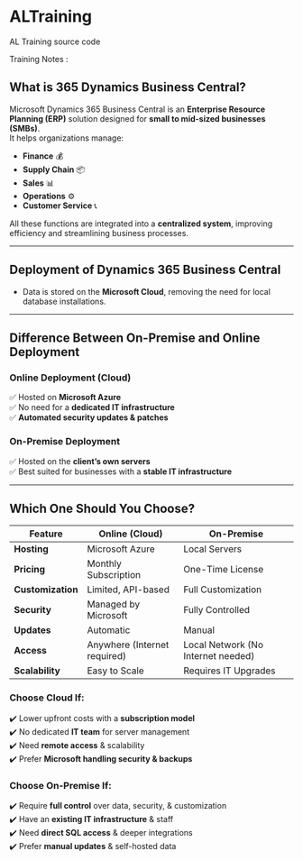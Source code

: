 # ALTraining
AL Training source code

Training Notes :

## What is 365 Dynamics Business Central?  

Microsoft Dynamics 365 Business Central is an **Enterprise Resource Planning (ERP)** solution designed for **small to mid-sized businesses (SMBs)**.  
It helps organizations manage:  

- **Finance** 💰  
- **Supply Chain** 📦  
- **Sales** 📊  
- **Operations** ⚙️  
- **Customer Service** 📞  

All these functions are integrated into a **centralized system**, improving efficiency and streamlining business processes.

---

## Deployment of Dynamics 365 Business Central  

- Data is stored on the **Microsoft Cloud**, removing the need for local database installations.

---

## Difference Between On-Premise and Online Deployment  

### **Online Deployment (Cloud)**  
✅ Hosted on **Microsoft Azure**  
✅ No need for a **dedicated IT infrastructure**  
✅ **Automated security updates & patches**  

### **On-Premise Deployment**  
✅ Hosted on the **client’s own servers**  
✅ Best suited for businesses with a **stable IT infrastructure**  

---

## Which One Should You Choose?  

| Feature       | Online (Cloud)               | On-Premise                        |
|--------------|-----------------------------|----------------------------------|
| **Hosting**  | Microsoft Azure              | Local Servers                     |
| **Pricing**  | Monthly Subscription         | One-Time License                  |
| **Customization** | Limited, API-based      | Full Customization                |
| **Security** | Managed by Microsoft         | Fully Controlled                  |
| **Updates**  | Automatic                    | Manual                            |
| **Access**   | Anywhere (Internet required) | Local Network (No Internet needed) |
| **Scalability** | Easy to Scale             | Requires IT Upgrades              |

### **Choose Cloud If:**  
✔️ Lower upfront costs with a **subscription model**  
✔️ No dedicated **IT team** for server management  
✔️ Need **remote access** & scalability  
✔️ Prefer **Microsoft handling security & backups**  

### **Choose On-Premise If:**  
✔️ Require **full control** over data, security, & customization  
✔️ Have an **existing IT infrastructure** & staff  
✔️ Need **direct SQL access** & deeper integrations  
✔️ Prefer **manual updates** & self-hosted data  
